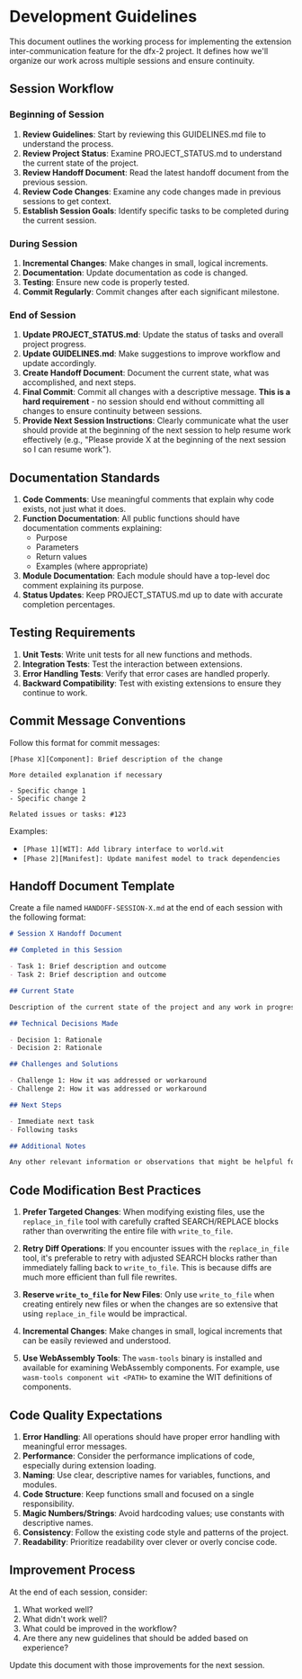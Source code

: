 # Development Guidelines

This document outlines the working process for implementing the extension inter-communication feature for the dfx-2 project. It defines how we'll organize our work across multiple sessions and ensure continuity.

## Session Workflow

### Beginning of Session

1. **Review Guidelines**: Start by reviewing this GUIDELINES.md file to understand the process.
2. **Review Project Status**: Examine PROJECT_STATUS.md to understand the current state of the project.
3. **Review Handoff Document**: Read the latest handoff document from the previous session.
4. **Review Code Changes**: Examine any code changes made in previous sessions to get context.
5. **Establish Session Goals**: Identify specific tasks to be completed during the current session.

### During Session

1. **Incremental Changes**: Make changes in small, logical increments.
2. **Documentation**: Update documentation as code is changed.
3. **Testing**: Ensure new code is properly tested.
4. **Commit Regularly**: Commit changes after each significant milestone.

### End of Session

1. **Update PROJECT_STATUS.md**: Update the status of tasks and overall project progress.
2. **Update GUIDELINES.md**: Make suggestions to improve workflow and update accordingly.
3. **Create Handoff Document**: Document the current state, what was accomplished, and next steps.
4. **Final Commit**: Commit all changes with a descriptive message. **This is a hard requirement** - no session should end without committing all changes to ensure continuity between sessions.
5. **Provide Next Session Instructions**: Clearly communicate what the user should provide at the beginning of the next session to help resume work effectively (e.g., "Please provide X at the beginning of the next session so I can resume work").

## Documentation Standards

1. **Code Comments**: Use meaningful comments that explain why code exists, not just what it does.
2. **Function Documentation**: All public functions should have documentation comments explaining:
   - Purpose
   - Parameters
   - Return values
   - Examples (where appropriate)
3. **Module Documentation**: Each module should have a top-level doc comment explaining its purpose.
4. **Status Updates**: Keep PROJECT_STATUS.md up to date with accurate completion percentages.

## Testing Requirements

1. **Unit Tests**: Write unit tests for all new functions and methods.
2. **Integration Tests**: Test the interaction between extensions.
3. **Error Handling Tests**: Verify that error cases are handled properly.
4. **Backward Compatibility**: Test with existing extensions to ensure they continue to work.

## Commit Message Conventions

Follow this format for commit messages:

```
[Phase X][Component]: Brief description of the change

More detailed explanation if necessary

- Specific change 1
- Specific change 2

Related issues or tasks: #123
```

Examples:

- `[Phase 1][WIT]: Add library interface to world.wit`
- `[Phase 2][Manifest]: Update manifest model to track dependencies`

## Handoff Document Template

Create a file named `HANDOFF-SESSION-X.md` at the end of each session with the following format:

```markdown
# Session X Handoff Document

## Completed in this Session

- Task 1: Brief description and outcome
- Task 2: Brief description and outcome

## Current State

Description of the current state of the project and any work in progress.

## Technical Decisions Made

- Decision 1: Rationale
- Decision 2: Rationale

## Challenges and Solutions

- Challenge 1: How it was addressed or workaround
- Challenge 2: How it was addressed or workaround

## Next Steps

- Immediate next task
- Following tasks

## Additional Notes

Any other relevant information or observations that might be helpful for the next session.
```

## Code Modification Best Practices

1. **Prefer Targeted Changes**: When modifying existing files, use the `replace_in_file` tool with carefully crafted SEARCH/REPLACE blocks rather than overwriting the entire file with `write_to_file`.

2. **Retry Diff Operations**: If you encounter issues with the `replace_in_file` tool, it's preferable to retry with adjusted SEARCH blocks rather than immediately falling back to `write_to_file`. This is because diffs are much more efficient than full file rewrites.

3. **Reserve `write_to_file` for New Files**: Only use `write_to_file` when creating entirely new files or when the changes are so extensive that using `replace_in_file` would be impractical.

4. **Incremental Changes**: Make changes in small, logical increments that can be easily reviewed and understood.

5. **Use WebAssembly Tools**: The `wasm-tools` binary is installed and available for examining WebAssembly components. For example, use `wasm-tools component wit <PATH>` to examine the WIT definitions of components.

## Code Quality Expectations

1. **Error Handling**: All operations should have proper error handling with meaningful error messages.
2. **Performance**: Consider the performance implications of code, especially during extension loading.
3. **Naming**: Use clear, descriptive names for variables, functions, and modules.
4. **Code Structure**: Keep functions small and focused on a single responsibility.
5. **Magic Numbers/Strings**: Avoid hardcoding values; use constants with descriptive names.
6. **Consistency**: Follow the existing code style and patterns of the project.
7. **Readability**: Prioritize readability over clever or overly concise code.

## Improvement Process

At the end of each session, consider:

1. What worked well?
2. What didn't work well?
3. What could be improved in the workflow?
4. Are there any new guidelines that should be added based on experience?

Update this document with those improvements for the next session.
